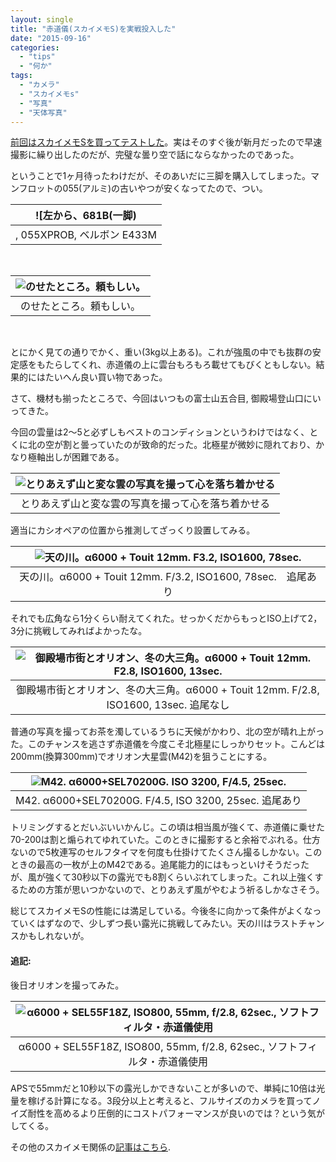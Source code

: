 ```yaml
---
layout: single
title: "赤道儀(スカイメモS)を実戦投入した"
date: "2015-09-16"
categories: 
  - "tips"
  - "何か"
tags: 
  - "カメラ"
  - "スカイメモs"
  - "写真"
  - "天体写真"
---
```


[前回はスカイメモSを買ってテストした](https://blog.naotaco.com/archives/821)。実はそのすぐ後が新月だったので早速撮影に繰り出したのだが、完璧な曇り空で話にならなかったのであった。

ということで1ヶ月待ったわけだが、そのあいだに三脚を購入してしまった。マンフロットの055(アルミ)の古いやつが安くなってたので、つい。

| ![左から、681B(一脚) |
|:--:|
| , 055XPROB, ベルボン E433M |

 

| ![のせたところ。頼もしい。](https://blog.naotaco.com/assets/images/posts/2015/09/WP_20150916_23_30_50_Pro__highres-e1442416802108.jpg) |
|:--:|
|  のせたところ。頼もしい。 |

 

とにかく見ての通りでかく、重い(3kg以上ある)。これが強風の中でも抜群の安定感をもたらしてくれ、赤道儀の上に雲台もろもろ載せてもびくともしない。結果的にはたいへん良い買い物であった。

さて、機材も揃ったところで、今回はいつもの富士山五合目, 御殿場登山口にいってきた。

今回の雲量は2～5と必ずしもベストのコンディションというわけではなく、とくに北の空が割と曇っていたのが致命的だった。北極星が微妙に隠れており、かなり極軸出しが困難である。

| ![とりあえず山と変な雲の写真を撮って心を落ち着かせる](https://blog.naotaco.com/assets/images/posts/2015/09/DSC09494.jpg) |
|:--:|
|  とりあえず山と変な雲の写真を撮って心を落ち着かせる |

適当にカシオペアの位置から推測してざっくり設置してみる。

| ![天の川。α6000 + Touit 12mm. F3.2, ISO1600, 78sec.](https://blog.naotaco.com/assets/images/posts/2015/09/DSC09537.jpg) |
|:--:|
|  天の川。α6000 + Touit 12mm. F/3.2, ISO1600, 78sec.　追尾あり |

それでも広角なら1分くらい耐えてくれた。せっかくだからもっとISO上げて2，3分に挑戦してみればよかったな。

| ![御殿場市街とオリオン、冬の大三角。α6000 + Touit 12mm. F2.8, ISO1600, 13sec.](https://blog.naotaco.com/assets/images/posts/2015/09/DSC09649.jpg) |
|:--:|
|  御殿場市街とオリオン、冬の大三角。α6000 + Touit 12mm. F/2.8, ISO1600, 13sec. 追尾なし |

普通の写真を撮ってお茶を濁しているうちに天候がかわり、北の空が晴れ上がった。このチャンスを逃さず赤道儀を今度こそ北極星にしっかりセット。こんどは200mm(換算300mm)でオリオン大星雲(M42)を狙うことにする。

| ![M42. α6000+SEL70200G. ISO 3200, F/4.5, 25sec.](https://blog.naotaco.com/assets/images/posts/2015/09/DSC09698-2.jpg) |
|:--:|
|  M42. α6000+SEL70200G. F/4.5, ISO 3200, 25sec. 追尾あり |

トリミングするとだいぶいいかんじ。この頃は相当風が強くて、赤道儀に乗せた70-200は割と煽られてゆれていた。このときに撮影すると余裕でぶれる。仕方ないので5枚連写のセルフタイマを何度も仕掛けてたくさん撮るしかない。このときの最高の一枚が上のM42である。追尾能力的にはもっといけそうだったが、風が強くて30秒以下の露光でも8割くらいぶれてしまった。これ以上強くするための方策が思いつかないので、とりあえず風がやむよう祈るしかなさそう。

総じてスカイメモSの性能には満足している。今後冬に向かって条件がよくなっていくはずなので、少しずつ長い露光に挑戦してみたい。天の川はラストチャンスかもしれないが。

#### 追記:

後日オリオンを撮ってみた。

| ![α6000 + SEL55F18Z, ISO800, 55mm, f/2.8, 62sec., ソフトフィルタ・赤道儀使用](https://blog.naotaco.com/assets/images/posts/2015/12/DSC01334.jpg) |
|:--:|
|  α6000 + SEL55F18Z, ISO800, 55mm, f/2.8, 62sec., ソフトフィルタ・赤道儀使用 |

APSで55mmだと10秒以下の露光しかできないことが多いので、単純に10倍は光量を稼げる計算になる。3段分以上と考えると、フルサイズのカメラを買ってノイズ耐性を高めるより圧倒的にコストパフォーマンスが良いのでは？という気がしてくる。

その他のスカイメモ関係の[記事はこちら](https://blog.naotaco.com/archives/tag/%e3%82%b9%e3%82%ab%e3%82%a4%e3%83%a1%e3%83%a2s).
